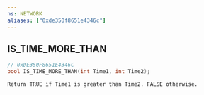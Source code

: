 ```yaml
---
ns: NETWORK
aliases: ["0xde350f8651e4346c"]
---
```

## IS_TIME_MORE_THAN

```c
// 0xDE350F8651E4346C
bool IS_TIME_MORE_THAN(int Time1, int Time2);
```

```
Return TRUE if Time1 is greater than Time2. FALSE otherwise.
```
